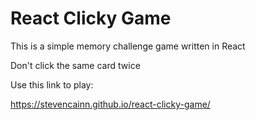 
# React Clicky Game
This is a simple memory challenge game written in React

Don't click the same card twice

Use this link to play:

https://stevencainn.github.io/react-clicky-game/
